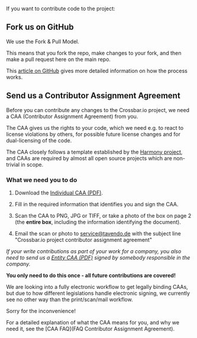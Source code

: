 If you want to contribute code to the project:

## Fork us on GitHub

We use the Fork & Pull Model.

This means that you fork the repo, make changes to your fork, and then make a pull request here on the main repo.

This [article on GitHub](https://help.github.com/articles/using-pull-requests) gives more detailed information on how the process works.
   
## Send us a Contributor Assignment Agreement

Before you can contribute any changes to the Crossbar.io project, we need a CAA (Contributor Assignment Agreement) from you.
   
The CAA gives us the rights to your code, which we need e.g. to react to license violations by others, for possible future license changes and for dual-licensing of the code.
  
The CAA closely follows a template established by the [Harmony project](http://harmonyagreements.org/), and CAAs are required by almost all open source projects which are non-trivial in scope.

### What we need you to do
 
1. Download the [Individual CAA (PDF)](https://github.com/crossbario/crossbar/raw/master/legal/individual_caa.pdf).

2. Fill in the required information that identifies you and sign the CAA.
  
3. Scan the CAA to PNG, JPG or TIFF, or take a photo of the box on page 2 (the **entire box**, including the information identifying the document). 

4. Email the scan or photo to service@tavendo.de with the subject line "Crossbar.io project contributor assignment agreement"

*If your write contributions as part of your work for a company, you also need to send us a [Entity CAA (PDF)](https://github.com/crossbario/crossbar/raw/master/legal/entity_caa.pdf) signed by somebody responsible in the company.*

**You only need to do this once - all future contributions are covered!**

We are looking into a fully electronic workflow to get legally binding CAAs, but due to how different legislations handle electronic signing, we currently see no other way than the print/scan/mail workflow.

Sorry for the inconvenience!

For a detailed explanation of what the CAA means for you, and why we need it, see the [CAA FAQ](FAQ Contributor Assignment Agreement).

